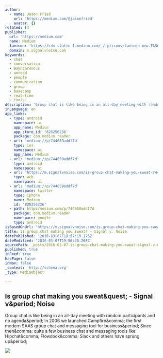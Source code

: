 ```yaml
---
author:
  - name: Jason Fried
    url: 'https://medium.com/@jasonfried'
    avatar: {}
related: []
publisher:
  url: 'https://medium.com'
  name: Medium
  favicon: 'https://cdn-static-1.medium.com/_/fp/icons/favicon-new.TAS6uQ-Y7kcKgi0xjcYHXw.ico'
  domain: m.signalvnoise.com
keywords:
  - chat
  - conversation
  - asynchronous
  - unread
  - people
  - communication
  - group
  - basecamp
  - real-time
  - tools
description: 'Group chat is like being in an all-day meeting with random participants and no agenda. In 2006 we launched Campfire, the first modern SAAS group chat and messaging tool for business. Since then, quite a few business chat and messaging tools like Hipchat, Flowdock, Slack and others have sprung up.'
inLanguage: en
app_links:
  - type: android
    namespace: ai
    app_name: Medium
    app_store_id: '828256236'
    package: com.medium.reader
  - url: 'medium://p/744659addf7d'
    type: ios
    namespace: ai
    app_name: Medium
  - url: 'medium://p/744659addf7d'
    type: android
    namespace: ai
  - url: 'https://m.signalvnoise.com/is-group-chat-making-you-sweat-744659addf7d'
    type: web
    namespace: ai
  - url: 'medium://p/744659addf7d'
    namespace: twitter
    type: iphone
    name: Medium
    id: '828256236'
  - path: https/medium.com/p/744659addf7d
    package: com.medium.reader
    namespace: google
    type: android
isBasedOnUrl: 'https://m.signalvnoise.com/is-group-chat-making-you-sweat-744659addf7d#.wa86vy7cr'
title: Is group chat making you sweat? - Signal v. Noise
datePublished: '2016-03-07T19:57:19.175Z'
dateModified: '2016-03-07T19:56:45.268Z'
sourcePath: _posts/2016-03-07-is-group-chat-making-you-sweat-signal-v-noise.md
published: true
inFeed: true
hasPage: false
inNav: false
_context: 'http://schema.org'
_type: MediaObject

---
```

<article style=""><h1>Is group chat making you sweat&amp;quest; - Signal v&amp;period; Noise</h1><p>Group chat is like being in an all-day meeting with random participants and no agenda&amp;period; In 2006 we launched Campfire&amp;comma; the first modern SAAS group chat and messaging tool for business&amp;period; Since then&amp;comma; quite a few business chat and messaging tools like Hipchat&amp;comma; Flowdock&amp;comma; Slack and others have sprung up&amp;period;</p><img src="https://cdn-images-1.medium.com/max/800/1*70nC7ktnNMg9Ygf7hHogRQ.png" /></article>